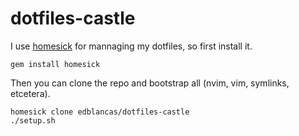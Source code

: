 dotfiles-castle
===============

I use [homesick](https://github.com/technicalpickles/homesick) for mannaging my dotfiles, so first install it.

    gem install homesick
  
Then you can clone the repo and bootstrap all (nvim, vim, symlinks, etcetera).

    homesick clone edblancas/dotfiles-castle
    ./setup.sh
